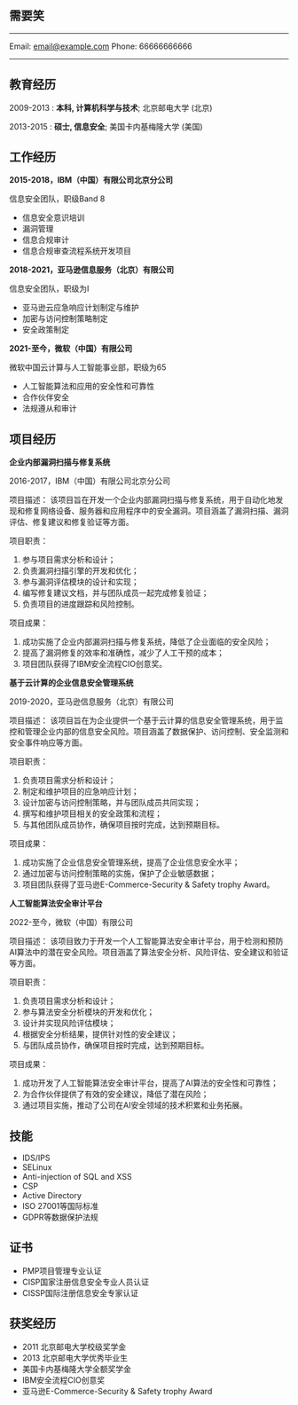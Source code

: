 需要笑
------------

-------------------     ----------------------------
Email:                          email@example.com
Phone:                          66666666666
-------------------     ----------------------------

教育经历
---------

2009-2013
:   **本科, 计算机科学与技术**; 北京邮电大学 (北京)

2013-2015
:   **硕士, 信息安全**; 美国卡内基梅隆大学 (美国)

工作经历
----------

**2015-2018，IBM（中国）有限公司北京分公司**

信息安全团队，职级Band 8

* 信息安全意识培训
* 漏洞管理
* 信息合规审计
* 信息合规审查流程系统开发项目

**2018-2021，亚马逊信息服务（北京）有限公司**

信息安全团队，职级为I

* 亚马逊云应急响应计划制定与维护
* 加密与访问控制策略制定
* 安全政策制定

**2021-至今，微软（中国）有限公司**

微软中国云计算与人工智能事业部，职级为65

* 人工智能算法和应用的安全性和可靠性
* 合作伙伴安全
* 法规遵从和审计

项目经历
--------

**企业内部漏洞扫描与修复系统**

2016-2017，IBM（中国）有限公司北京分公司

项目描述：
该项目旨在开发一个企业内部漏洞扫描与修复系统，用于自动化地发现和修复网络设备、服务器和应用程序中的安全漏洞。项目涵盖了漏洞扫描、漏洞评估、修复建议和修复验证等方面。

项目职责：
1. 参与项目需求分析和设计；
2. 负责漏洞扫描引擎的开发和优化；
3. 参与漏洞评估模块的设计和实现；
4. 编写修复建议文档，并与团队成员一起完成修复验证；
5. 负责项目的进度跟踪和风险控制。

项目成果：
1. 成功实施了企业内部漏洞扫描与修复系统，降低了企业面临的安全风险；
2. 提高了漏洞修复的效率和准确性，减少了人工干预的成本；
3. 项目团队获得了IBM安全流程CIO创意奖。


**基于云计算的企业信息安全管理系统**

2019-2020，亚马逊信息服务（北京）有限公司

项目描述：
该项目旨在为企业提供一个基于云计算的信息安全管理系统，用于监控和管理企业内部的信息安全风险。项目涵盖了数据保护、访问控制、安全监测和安全事件响应等方面。

项目职责：
1. 负责项目需求分析和设计；
2. 制定和维护项目的应急响应计划；
3. 设计加密与访问控制策略，并与团队成员共同实现；
4. 撰写和维护项目相关的安全政策和流程；
5. 与其他团队成员协作，确保项目按时完成，达到预期目标。

项目成果：
1. 成功实施了企业信息安全管理系统，提高了企业信息安全水平；
2. 通过加密与访问控制策略的实施，保护了企业敏感数据；
3. 项目团队获得了亚马逊E-Commerce-Security & Safety trophy Award。

**人工智能算法安全审计平台**

2022-至今，微软（中国）有限公司

项目描述：
该项目致力于开发一个人工智能算法安全审计平台，用于检测和预防AI算法中的潜在安全风险。项目涵盖了算法安全分析、风险评估、安全建议和验证等方面。

项目职责：
1. 负责项目需求分析和设计；
2. 参与算法安全分析模块的开发和优化；
3. 设计并实现风险评估模块；
4. 根据安全分析结果，提供针对性的安全建议；
5. 与团队成员协作，确保项目按时完成，达到预期目标。

项目成果：
1. 成功开发了人工智能算法安全审计平台，提高了AI算法的安全性和可靠性；
2. 为合作伙伴提供了有效的安全建议，降低了潜在风险；
3. 通过项目实施，推动了公司在AI安全领域的技术积累和业务拓展。


技能
-----

* IDS/IPS
* SELinux
* Anti-injection of SQL and XSS
* CSP
* Active Directory
* ISO 27001等国际标准
* GDPR等数据保护法规

证书
-------

* PMP项目管理专业认证
* CISP国家注册信息安全专业人员认证
* CISSP国际注册信息安全专家认证

获奖经历
---------

* 2011 北京邮电大学校级奖学金
* 2013 北京邮电大学优秀毕业生
* 美国卡内基梅隆大学全额奖学金
* IBM安全流程CIO创意奖
* 亚马逊E-Commerce-Security & Safety trophy Award
